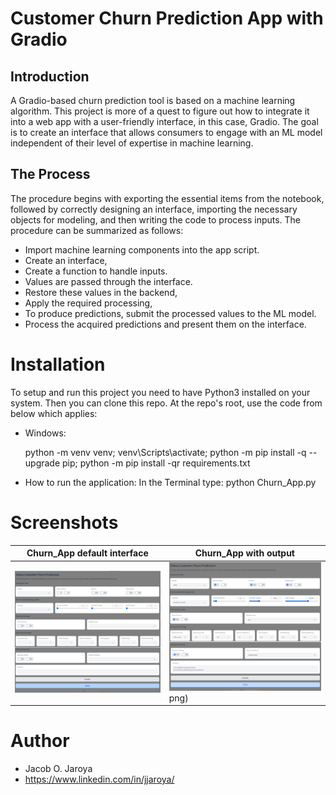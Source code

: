# Customer Churn Prediction App with Gradio
## Introduction
A Gradio-based churn prediction tool is based on a machine learning algorithm. This project is more of a quest to figure out how to integrate it into a web app with a user-friendly interface, in this case, Gradio. The goal is to create an interface that allows consumers to engage with an ML model independent of their level of expertise in machine learning.

## The Process
The procedure begins with exporting the essential items from the notebook, followed by correctly designing an interface, importing the necessary objects for modeling, and then writing the code to process inputs. The procedure can be summarized as follows:
- Import machine learning components into the app script.
- Create an interface,
- Create a function to handle inputs.
- Values are passed through the interface.
- Restore these values in the backend,
- Apply the required processing,
- To produce predictions, submit the processed values to the ML model.
- Process the acquired predictions and present them on the interface.

# Installation
To setup and run this project you need to have Python3 installed on your system. Then you can clone this repo. At the repo's root, use the code from below which applies:

- Windows:

  python -m venv venv; venv\Scripts\activate; python -m pip install -q --upgrade pip; python -m pip install -qr requirements.txt 

- How to run the application:
    In the Terminal type: python Churn_App.py

# Screenshots
| Churn_App default interface       | Churn_App with output           |
|-----------------------------------|---------------------------------|
|![Alt text](Default_UI-1.png)       |![Alt text](UI_with_output-1.png)png)  |    


# Author
- Jacob O. Jaroya
- https://www.linkedin.com/in/jjaroya/


